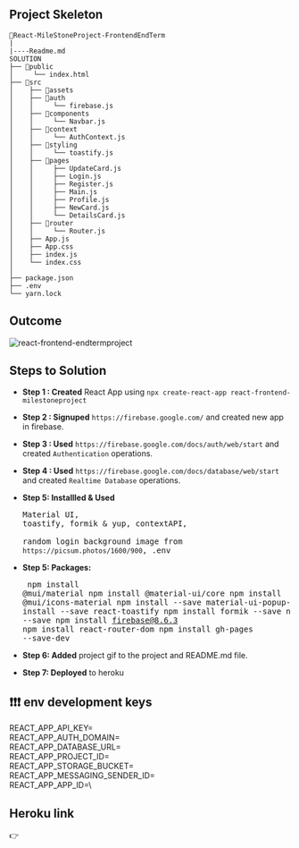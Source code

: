 ## Project Skeleton

```
📁React-MileStoneProject-FrontendEndTerm 
|
|----Readme.md         
SOLUTION
├── 📁public 
│     └── index.html  
├── 📁src 
│    ├── 📁assets     
│    ├── 📁auth 
│    │     └── firebase.js
│    ├── 📁components 
│    │     └── Navbar.js
│    ├── 📁context 
│    │     └── AuthContext.js
│    ├── 📁styling 
│    │     └── toastify.js 
│    ├── 📁pages 
│    │     ├── UpdateCard.js
│    │     ├── Login.js
│    │     ├── Register.js
│    │     ├── Main.js
│    │     ├── Profile.js 
│    │     ├── NewCard.js 
│    │     └── DetailsCard.js        
│    ├── 📁router
│    │     └── Router.js
│    ├── App.js
│    ├── App.css
│    ├── index.js
│    └── index.css
│
├── package.json
├── .env
└── yarn.lock
```

## Outcome

![react-frontend-endtermproject]()


## Steps to Solution

- **Step 1 : Created** React App using `npx create-react-app react-frontend-milestoneproject`

- **Step 2 : Signuped** `https://firebase.google.com/` and created new app in firebase.

- **Step 3 : Used** `https://firebase.google.com/docs/auth/web/start` and created `Authentication` operations.
- **Step 4 : Used** `https://firebase.google.com/docs/database/web/start` and created `Realtime Database` operations.

- **Step 5: Installled & Used** <pre>Material UI, toastify, formik & yup, contextAPI,\
  random login background image from `https://picsum.photos/1600/900`, .env </pre>

- **Step 5: Packages:**  <pre>
  npm install @mui/material
  npm install @material-ui/core
  npm install @mui/icons-material
  npm install --save material-ui-popup-state
  npm install --save react-toastify
  npm install formik --save
  npm install yup --save
  npm install firebase@8.6.3
  npm install react-router-dom
  npm install gh-pages --save-dev</pre>



- **Step 6: Added** project gif to the project and README.md file.

- **Step 7: Deployed** to heroku

## ❗❗❗ env development keys

REACT_APP_API_KEY=\
REACT_APP_AUTH_DOMAIN=\
REACT_APP_DATABASE_URL=\
REACT_APP_PROJECT_ID=\
REACT_APP_STORAGE_BUCKET=\
REACT_APP_MESSAGING_SENDER_ID=\
REACT_APP_APP_ID=\


## Heroku link
👉 


